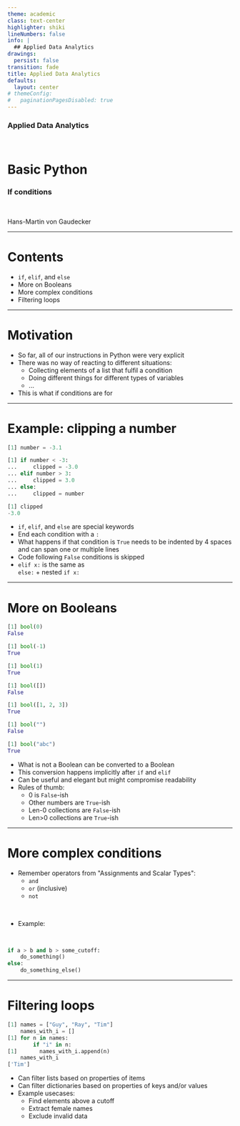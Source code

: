 ```yaml
---
theme: academic
class: text-center
highlighter: shiki
lineNumbers: false
info: |
  ## Applied Data Analytics
drawings:
  persist: false
transition: fade
title: Applied Data Analytics
defaults:
  layout: center
# themeConfig:
#   paginationPagesDisabled: true
---
```


### Applied Data Analytics

<br/>

# Basic Python

### If conditions

<br/>


Hans-Martin von Gaudecker

---

# Contents

- `if`, `elif`, and `else`
- More on Booleans
- More complex conditions
- Filtering loops

---

# Motivation

- So far, all of our instructions in Python were very explicit
- There was no way of reacting to different situations:
  - Collecting elements of a list that fulfil a condition
  - Doing different things for different types of variables
  - ...
- This is what if conditions are for



---

# Example: clipping a number


<div class="grid grid-cols-5 gap-4">
<div class="col-span-2">

```python
[1] number = -3.1

[1] if number < -3:
...     clipped = -3.0
... elif number > 3:
...     clipped = 3.0
... else:
...     clipped = number

[1] clipped
-3.0
```

</div>
<div class="col-span-3">

- `if`, `elif`, and `else` are special keywords
- End each condition with a `:`
- What happens if that condition is `True` needs to be indented by 4 spaces and can span
  one or multiple lines
- Code following `False` conditions is skipped
- `elif x:` is the same as <br/> `else:` + nested `if x:`

</div>
</div>


---

# More on Booleans


<div class="grid grid-cols-2 gap-4">
<div>

```python
[1] bool(0)
False

[1] bool(-1)
True

[1] bool(1)
True

[1] bool([])
False

[1] bool([1, 2, 3])
True

[1] bool("")
False

[1] bool("abc")
True
```

</div>
<div>

- What is not a Boolean can be converted to a Boolean
- This conversion happens implicitly after `if` and `elif`
- Can be useful and elegant but might compromise readability
- Rules of thumb:
  - 0 is `False`-ish
  - Other numbers are `True`-ish
  - Len-0 collections are `False`-ish
  - Len>0 collections are `True`-ish

</div>
</div>

---

# More complex conditions

- Remember operators from "Assignments and Scalar Types":
  - `and`
  - `or` (inclusive)
  - `not`

<br/>

- Example:

<br/>

```python
if a > b and b > some_cutoff:
    do_something()
else:
    do_something_else()
```


---

# Filtering loops

<div class="grid grid-cols-2 gap-4">
<div>

```python
[1] names = ["Guy", "Ray", "Tim"]
    names_with_i = []
[1] for n in names:
        if "i" in n:
[1]       names_with_i.append(n)
    names_with_i
['Tim']
```

</div>
<div>

- Can filter lists based on properties of items
- Can filter dictionaries based on properties of keys and/or values
- Example usecases:
  - Find elements above a cutoff
  - Extract female names
  - Exclude invalid data

</div>
</div>

